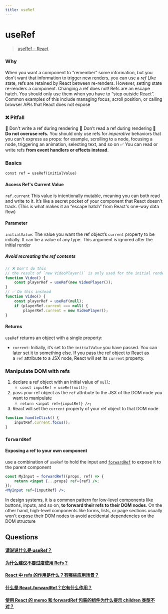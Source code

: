 ```yaml
---
title: useRef
---
```


# useRef

> [useRef – React](https://react.dev/reference/react/useRef)

### Why

When you want a component to “remember” some information, but you don't want that information to [trigger new renders](https://react.dev/learn/render-and-commit), you can use a _ref_
Like state, refs are retained by React between re-renders. However, setting state re-renders a component. Changing a ref does not!
Refs are an escape hatch. You should only use them when you have to “step outside React”. Common examples of this include managing focus, scroll position, or calling browser APIs that React does not expose

### ❌ Pitfall

🚩 Don't write a ref during rendering
🚩 Don't read a ref during rendering
🚩 **Do not overuse refs.** You should only use refs for _imperative_ behaviors that you can't express as props: for example, scrolling to a node, focusing a node, triggering an animation, selecting text, and so on
✅ You can read or write refs **from event handlers or effects instead**.

### Basics

`const ref = useRef(initialValue)`

#### Access Ref's Current Value

`ref.current`
This value is intentionally mutable, meaning you can both read and write to it. It’s like a secret pocket of your component that React doesn't track. (This is what makes it an “escape hatch” from React's one-way data flow)

#### Parameter

`initialValue`: The value you want the ref object’s `current` property to be initially. It can be a value of any type. This argument is ignored after the initial render

##### Avoid recreating the ref contents

```js
// ❌ Don't do this
// the result of `new VideoPlayer()` is only used for the initial render, you’re still calling this function on every render. This can be wasteful if it’s creating expensive objects.
function Video() {
	const playerRef = useRef(new VideoPlayer());
}
// ✅ Do this instead
function Video() {
	const playerRef = useRef(null);
	if (playerRef.current === null) {
		playerRef.current = new VideoPlayer();
}
```

#### Returns

`useRef` returns an object with a single property:

- `current`: Initially, it’s set to the `initialValue` you have passed. You can later set it to something else. If you pass the ref object to React as a `ref` attribute to a JSX node, React will set its `current` property.

### Manipulate DOM with refs

1. declare a ref object with an initial value of `null`:
   - `const inputRef = useRef(null);`
2. pass your ref object as the `ref` attribute to the JSX of the DOM node you want to manipulate
   - `return <input ref={inputRef} />;`
3. React will set the `current` property of your ref object to that DOM node

```js
function handleClick() {
	inputRef.current.focus();
}
```

### `forwardRef`

#### Exposing a ref to your own component

use a combination of `useRef` to hold the input and [`forwardRef`](https://react.dev/reference/react/forwardRef) to expose it to the parent component

```jsx
const MyInput = forwardRef((props, ref) => {
	return <input {...props} ref={ref} />;
});
<MyInput ref={inputRef} />;
```

In design systems, it is a common pattern for low-level components like buttons, inputs, and so on, **to forward their refs to their DOM nodes**. On the other hand, high-level components like forms, lists, or page sections usually won't expose their DOM nodes to avoid accidental dependencies on the DOM structure

## Questions

#### [请说说什么是 useRef？](https://github.com/haizlin/fe-interview/issues/706)

#### [为什么建议不要过度使用 Refs？](https://github.com/haizlin/fe-interview/issues/753)

#### [React 中 refs 的作用是什么？有哪些应用场景？](https://github.com/haizlin/fe-interview/issues/633)

#### [什么是 React.forwardRef？它有什么作用？](https://github.com/haizlin/fe-interview/issues/878)

#### [使用 React 的 memo 和 forwardRef 包装的组件为什么提示 children 类型不对？](https://github.com/haizlin/fe-interview/issues/844)
